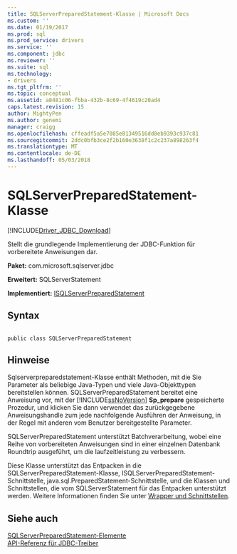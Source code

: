 ```yaml
---
title: SQLServerPreparedStatement-Klasse | Microsoft Docs
ms.custom: ''
ms.date: 01/19/2017
ms.prod: sql
ms.prod_service: drivers
ms.service: ''
ms.component: jdbc
ms.reviewer: ''
ms.suite: sql
ms.technology:
- drivers
ms.tgt_pltfrm: ''
ms.topic: conceptual
ms.assetid: a8481c06-fbba-432b-8c69-4f4619c20ad4
caps.latest.revision: 15
author: MightyPen
ms.author: genemi
manager: craigg
ms.openlocfilehash: cffeadf5a5e7085e81349516dd8eb9393c937c81
ms.sourcegitcommit: 2ddc0bfb3ce2f2b160e3638f1c2c237a898263f4
ms.translationtype: MT
ms.contentlocale: de-DE
ms.lasthandoff: 05/03/2018
---
```

# <a name="sqlserverpreparedstatement-class"></a>SQLServerPreparedStatement-Klasse
[!INCLUDE[Driver_JDBC_Download](../../../includes/driver_jdbc_download.md)]

  Stellt die grundlegende Implementierung der JDBC-Funktion für vorbereitete Anweisungen dar.  
  
 **Paket:** com.microsoft.sqlserver.jdbc  
  
 **Erweitert:** SQLServerStatement  
  
 **Implementiert:** [ISQLServerPreparedStatement](../../../connect/jdbc/reference/isqlserverpreparedstatement-interface.md)  
  
## <a name="syntax"></a>Syntax  
  
```  
  
public class SQLServerPreparedStatement  
```  
  
## <a name="remarks"></a>Hinweise  
 Sqlserverpreparedstatement-Klasse enthält Methoden, mit die Sie Parameter als beliebige Java-Typen und viele Java-Objekttypen bereitstellen können. SQLServerPreparedStatement bereitet eine Anweisung vor, mit der [!INCLUDE[ssNoVersion](../../../includes/ssnoversion_md.md)] **Sp_prepare** gespeicherte Prozedur, und klicken Sie dann verwendet das zurückgegebene Anweisungshandle zum jede nachfolgende Ausführen der Anweisung, in der Regel mit anderen vom Benutzer bereitgestellte Parameter.  
  
 SQLServerPreparedStatement unterstützt Batchverarbeitung, wobei eine Reihe von vorbereiteten Anweisungen sind in einer einzelnen Datenbank Roundtrip ausgeführt, um die laufzeitleistung zu verbessern.  
  
 Diese Klasse unterstützt das Entpacken in die SQLServerPreparedStatement-Klasse, ISQLServerPreparedStatement-Schnittstelle, java.sql.PreparedStatement-Schnittstelle, und die Klassen und Schnittstellen, die vom SQLServerStatement für das Entpacken unterstützt werden. Weitere Informationen finden Sie unter [Wrapper und Schnittstellen](../../../connect/jdbc/wrappers-and-interfaces.md).  
  
## <a name="see-also"></a>Siehe auch  
 [SQLServerPreparedStatement-Elemente](../../../connect/jdbc/reference/sqlserverpreparedstatement-members.md)   
 [API-Referenz für JDBC-Treiber](../../../connect/jdbc/reference/jdbc-driver-api-reference.md)  
  
  
